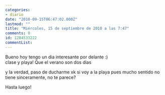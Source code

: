 ```yaml
---
categories:
- diario
date: "2010-09-15T06:47:02.000Z"
lastmod: ""
title: "Miércoles, 15 de septiembre de 2010 a las 7:47"
comments: 0
id: 1284533222
commentList:
---
```


Bueno hoy tengo un dia interesante por delante :)  
clase y playa! Que el verano son dos dias  
  
y la verdad, paso de ducharme xk si voy a la playa pues mucho sentido no tiene sinceramente, no te parece?  
  
Hasta luego!